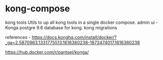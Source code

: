 # kong-compose
kong tools Utils to up all kong tools in a single docker compose.
admin ui - Konga
postgre 9.6 database for kong.
kong migrations

references -
https://docs.konghq.com/install/docker/?_ga=2.5870963.1331775513.1616360238-1873474017.1616360238

https://hub.docker.com/r/pantsel/konga/
